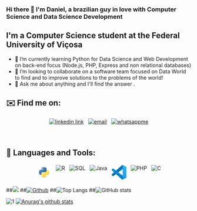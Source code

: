 ### Hi there 👋 I'm Daniel, a brazilian guy in love with Computer Science and Data Science Development 

## I'm a Computer Science student at the Federal University of Viçosa

- 🌱 I’m currently learning Python for Data Science and Web Development on back-end focus (Node.js, PHP, Express and non relational databases)
- 👯 I’m looking to collaborate on a software team focused on Data World to find and to improve solutions to the problems of the world!
- 💬 Ask me about anything and I'll find the answer .

## ✉️ Find me on:


<p align="center">
 <a href="https://www.linkedin.com/in/danielfernandescc/" target="_blank" rel="noopener noreferrer"><img src="https://cdn.jsdelivr.net/npm/simple-icons@v3/icons/linkedin.svg" alt="linkedin link" height="40" style="vertical-align:top; margin:4px"></a>
 <a href="mailto:danielnrk3@gmail.com"  target="_blank" rel="noopener noreferrer"> <img src="https://cdn.jsdelivr.net/npm/simple-icons@v3/icons/gmail.svg" alt="email" height="40" style="vertical-align:top; margin:4px"></a>
 <a href="https://api.whatsapp.com/send?phone=5531993184431&text=Ei%20Daniel,%20venho%20do%20seu%20GitHub" target="_blank" rel="noopener noreferrer"><img src="https://github.com/Templarian/MaterialDesign/blob/master/svg/whatsapp.svg" alt="whatsappme" height="40" style="vertical-align:top; margin:4px"></a>
</p>

<br />

## 🧰 Languages and Tools:
<p align="center">
 <img src="https://raw.githubusercontent.com/github/explore/80688e429a7d4ef2fca1e82350fe8e3517d3494d/topics/python/python.png" alt="Python" height="40" style="vertical-align:top; margin:4px"> 
 <img src="https://img.icons8.com/windows/32/4a90e2/r-project.png" alt="R" height="40" style="vertical-align:top; margin:4px">
 <img src="https://img.icons8.com/ios-filled/50/fa314a/sql.png" alt="SQL" height="40" style="vertical-align:top; margin:4px">
 <img src="https://raw.githubusercontent.com/jmnote/z-icons/master/svg/java.svg" alt="Java" height="40" style="vertical-align:top; margin:4px">
 <img src="https://raw.githubusercontent.com/github/explore/80688e429a7d4ef2fca1e82350fe8e3517d3494d/topics/visual-studio-code/visual-studio-code.png" alt="VS Code" height="40" style="vertical-align:top; margin:4px">
 <img src="https://raw.githubusercontent.com/jmnote/z-icons/master/svg/php.svg" alt="PHP" height="40" style="vertical-align:top; margin:4px">
 <img src="https://raw.githubusercontent.com/jmnote/z-icons/master/svg/c.svg" alt="C" height="40" style="vertical-align:top; margin:4px">
</p>	

##![](https://visitor-badge.laobi.icu/badge?page_id=danielfernandescc.danielfernandescc)
##[![Github](https://img.shields.io/github/followers/danielfernandescc?label=Follow&style=social)](https://github.com/danielfernandescc)
##![Top Langs](https://github-readme-stats.vercel.app/api/top-langs/?username=danielfernandescc&theme=gotham)
##![GitHub stats](https://github-readme-stats.vercel.app/api?username=danielfernandescc&show_icons=true&theme=gotham)


![1](https://github-readme-stats.vercel.app/api/top-langs/?username=danielfernandescc&theme=dracula)
  [![Anurag's github stats](https://github-readme-stats.vercel.app/api?username=danielfernandescc&show_icons=true&theme=dracula)](https://github.com/anuraghazra/github-readme-stats)
